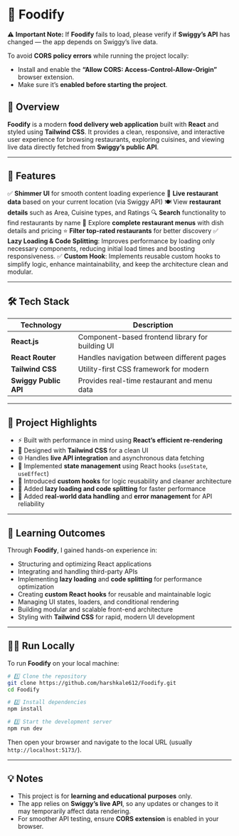 # 🍴 Foodify

⚠️ **Important Note:**
If **Foodify** fails to load, please verify if **Swiggy’s API** has changed — the app depends on Swiggy’s live data.

To avoid **CORS policy errors** while running the project locally:

* Install and enable the **“Allow CORS: Access-Control-Allow-Origin”** browser extension.
* Make sure it’s **enabled before starting the project**.

## 🧠 Overview

**Foodify** is a modern **food delivery web application** built with **React** and styled using **Tailwind CSS**.
It provides a clean, responsive, and interactive user experience for browsing restaurants, exploring cuisines, and viewing live data directly fetched from **Swiggy’s public API**.

---

## 🚀 Features

✅ **Shimmer UI** for smooth content loading experience
📍 **Live restaurant data** based on your current location (via Swiggy API)
🍽️ View **restaurant details** such as Area, Cuisine types, and Ratings
🔍 **Search** functionality to find restaurants by name
🧾 Explore **complete restaurant menus** with dish details and pricing
⭐ **Filter top-rated restaurants** for better discovery
✅ **Lazy Loading & Code Splitting**: Improves performance by loading only necessary components, reducing initial load times and boosting responsiveness.
✅ **Custom Hook**: Implements reusable custom hooks to simplify logic, enhance maintainability, and keep the architecture clean and modular.

---

## 🛠️ Tech Stack

| Technology            | Description                                               |
| --------------------- | --------------------------------------------------------- |
| **React.js**          | Component-based frontend library for building UI          |
| **React Router**      | Handles navigation between different pages                |
| **Tailwind CSS**      | Utility-first CSS framework for modern |
| **Swiggy Public API** | Provides real-time restaurant and menu data               |

---

## 🧩 Project Highlights

* ⚡ Built with performance in mind using **React’s efficient re-rendering**
* 🎨 Designed with **Tailwind CSS** for a clean UI
* 🌐 Handles **live API integration** and asynchronous data fetching
* 🔁 Implemented **state management** using React hooks (`useState`, `useEffect`)
* 🧠 Introduced **custom hooks** for logic reusability and cleaner architecture
* 🚀 Added **lazy loading and code splitting** for faster performance
* 💬 Added **real-world data handling** and **error management** for API reliability

---

## 🎯 Learning Outcomes

Through **Foodify**, I gained hands-on experience in:

* Structuring and optimizing React applications
* Integrating and handling third-party APIs
* Implementing **lazy loading** and **code splitting** for performance optimization
* Creating **custom React hooks** for reusable and maintainable logic
* Managing UI states, loaders, and conditional rendering
* Building modular and scalable front-end architecture
* Styling with **Tailwind CSS** for rapid, modern UI development

---

## 🏃‍♂️ Run Locally

To run **Foodify** on your local machine:

```bash
# 1️⃣ Clone the repository
git clone https://github.com/harshkale612/Foodify.git
cd Foodify

# 2️⃣ Install dependencies
npm install

# 3️⃣ Start the development server
npm run dev
```

Then open your browser and navigate to the local URL (usually `http://localhost:5173/`).

---

## 💡 Notes

* This project is for **learning and educational purposes** only.
* The app relies on **Swiggy’s live API**, so any updates or changes to it may temporarily affect data rendering.
* For smoother API testing, ensure **CORS extension** is enabled in your browser.





